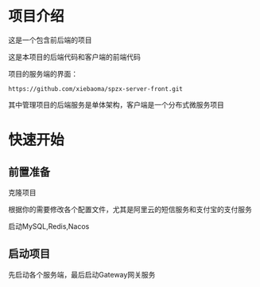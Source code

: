 # 项目介绍

这是一个包含前后端的项目

这是本项目的后端代码和客户端的前端代码

项目的服务端的界面：

```
https://github.com/xiebaoma/spzx-server-front.git
```

其中管理项目的后端服务是单体架构，客户端是一个分布式微服务项目

# 快速开始

## 前置准备

克隆项目

根据你的需要修改各个配置文件，尤其是阿里云的短信服务和支付宝的支付服务

启动MySQL,Redis,Nacos

## 启动项目

先启动各个服务端，最后启动Gateway网关服务

